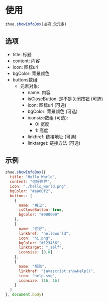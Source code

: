 # 使用
```javascript
zhue.showInfoBox(选项,父元素)
```
## 选项
* title: 标题
* content: 内容
* icon: 图标url
* bgColor: 背景颜色
* buttons数组:
  * 元素对象:
    * name: 内容
    * isCloseButton: 是不是关闭按钮 (可选)
    * icon: 图标url (可选)
    * bgColor: 背景颜色 (可选)
    * iconsize数组 (可选):
      * 0: 宽度
      * 1: 高度
    * linkhref: 链接地址 (可选)
    * linktarget: 链接方法 (可选)
## 示例
```javascript
zhue.showInfoBox({
  title: "Hello World",
  content: "你好世界",
  icon: "./hello_world.png",
  bgColor: "#aa00f2",
  buttons: [
    {
      name: "再见",
      isCloseButton: true,
      bgColor: "#000000"
    },
    {
      name: "你好",
      linkhref: "helloworld",
      icon: "hi.png",
      bgColor: "#123456",
      linktarget: "_self",
      iconsize: [8,8]
    },
    {
      name: "帮助",
      linkhref: "javascript:showHelp()",
      icon: "help.svg",
      iconsize: [16, 16]
    }
  ]
}, document.body)
```
